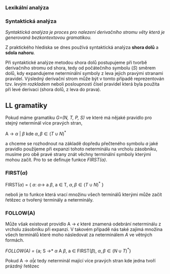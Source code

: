 
### Lexikální analýza

### Syntaktická analýza

*Syntaktická analýza je proces pro nalezení derivačního stromu věty která je generovaná bezkontextovou gramatikou.*

Z praktického hlediska se dnes používá syntaktická analýza **shora dolů** a **sdola nahoru**.

Při syntaktické analýze metodou shora dolů postupujeme při tvorbě derivačního stromu od shora, tedy od počátečního
symbolu (*S*) směrem dolů, kdy expandujeme neterminální symboly z leva jejich pravými stranami pravidel. 
Výsledný derivační strom může být v tomto
případě reprezentován tzv. *levým rozkladem* neboli posloupnosti čísel pravidel která byla použita při
levé derivaci (shora dolů, z leva do prava).

## LL gramatiky

Pokud máme gramatiku *G=(N, T, P, S)* ve které má nějaké pravidlo pro stejný neterminál více pravých stran,

A &rarr; $\alpha$ | $\beta$ kde $\alpha, \beta \in (T \cup N)^*$

a chceme se rozhodnout na základě dopředu přečteného symbolu *a* jaké pravidlo použijeme při expanzi
tohoto neterminálu na vrcholu zásobníku, musíme pro obě pravé strany znát věchny terminální symboly
kterými mohou začít. Pro to se definuje funkce *FIRST($\alpha$)*.

### FIRST($\alpha$)

FIRST($\alpha$) = { *a*: $\alpha$&rarr; a $\beta$, a $\in$ T, $\alpha,\beta \in (T \cup N)^*$ }

neboli je to funkce která vrací množinu všech terminálů kterými může začít řetězec $\alpha$ tvořený
terminály a neterminály.

### FOLLOW(A)

Může však existovat providlo A &rarr; $\epsilon$ které znamená odebrání neterminálu
z vrcholu zásobníku při expanzi. V takovém případě nás také zajímá množina všech terminálů
které moho následovat za neterminálem *A* ve větných formách.

*FOLLOW(A) =* {a; S &rarr;* $\alpha$ A $\beta$, a $\in$ FIRST($\beta$), $\alpha, \beta \in (N \cup T)^*$}

Pokud 
A &rarr; $\alpha | \epsilon$ tedy neterminál mající více pravých stran kde jedna tvoří prázdný řetězec



